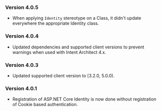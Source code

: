 ### Version 4.0.5

- When applying `Identity` stereotype on a Class, it didn't update everywhere the appropriate Identity class.

### Version 4.0.4

- Updated dependencies and supported client versions to prevent warnings when used with Intent Architect 4.x.

### Version 4.0.3

- Updated supported client version to [3.2.0, 5.0.0).

### Version 4.0.1

- Registration of ASP.NET Core Identity is now done without registration of Cookie based authentication.
